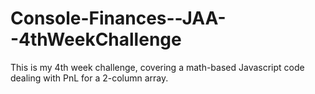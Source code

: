 # Console-Finances--JAA--4thWeekChallenge
This is my 4th week challenge, covering a math-based Javascript code dealing with PnL for a 2-column array.
